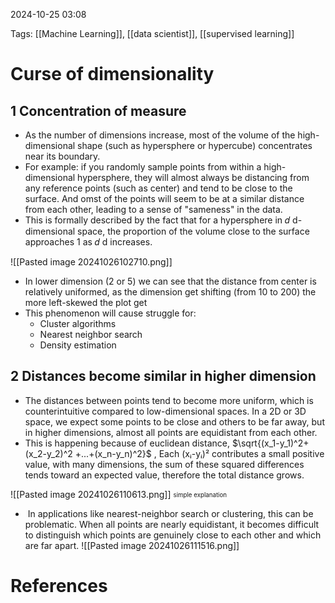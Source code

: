 2024-10-25 03:08


Tags: [[Machine Learning]], [[data scientist]], [[supervised learning]]




# Curse of dimensionality

## 1 Concentration of measure
 - As the number of dimensions increase, most of the volume of the high-dimensional shape (such as hypersphere or hypercube) concentrates near its boundary.
 - For example: if you randomly sample points from within a high-dimensional hypersphere, they will almost always be distancing from any reference points (such as center) and tend to be close to the surface. And omst of the points will seem to be at a similar distance from each other, leading to a sense of "sameness" in the data.
 - This is formally described by the fact that for a hypersphere in 𝑑 d-dimensional space, the proportion of the volume close to the surface approaches 1 as 𝑑 d increases.

![[Pasted image 20241026102710.png]]

- In lower dimension (2 or 5) we can see that the distance from center is relatively uniformed, as the dimension get shifting (from 10 to 200) the more left-skewed the plot get
- This phenomenon will cause struggle for:
	- Cluster algorithms 
	- Nearest neighbor search
	- Density estimation
## 2 Distances become similar in higher dimension
- The distances between points tend to become more uniform, which is counterintuitive compared to low-dimensional spaces. In a 2D or 3D space, we expect some points to be close and others to be far away, but in higher dimensions, almost all points are equidistant from each other.
- This is happening because of euclidean distance, $\sqrt{(x_1-y_1)^2+(x_2-y_2)^2 +...+(x_n-y_n)^2}$
, Each (xᵢ-yᵢ)² contributes a small positive value, with many dimensions, the sum of these squared differences tends toward an expected value, therefore the total distance grows.

![[Pasted image 20241026110613.png]]
<sub><sup>simple explanation</sup></sub>

-  In applications like nearest-neighbor search or clustering, this can be problematic. When all points are nearly equidistant, it becomes difficult to distinguish which points are genuinely close to each other and which are far apart.
	![[Pasted image 20241026111516.png]]
	

# References

   